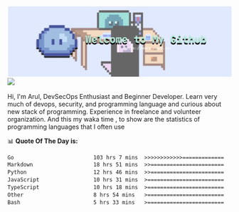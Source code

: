 ![banner](.github/banner-profile.png)
<img src="https://user-images.githubusercontent.com/73097560/115834477-dbab4500-a447-11eb-908a-139a6edaec5c.gif"></p>

Hi, I'm Arul, DevSecOps Enthusiast and Beginner Developer. Learn very much of devops, security, and programming language and curious about new stack of programming. Experience in freelance and volunteer organization. And this my waka time , to show are the statistics of programming languages that I often use

📊 **Quote Of The Day is:**
<!--START_SECTION:waka-->

```txt
Go                         103 hrs 7 mins  >>>>>>>>>>>>=============   48.50 %
Markdown                   18 hrs 51 mins  >>=======================   08.87 %
Python                     12 hrs 46 mins  >>=======================   06.01 %
JavaScript                 10 hrs 31 mins  >========================   04.95 %
TypeScript                 10 hrs 18 mins  >========================   04.85 %
Other                      8 hrs 54 mins   >========================   04.19 %
Bash                       5 hrs 33 mins   >========================   02.62 %
```

<!--END_SECTION:waka-->
